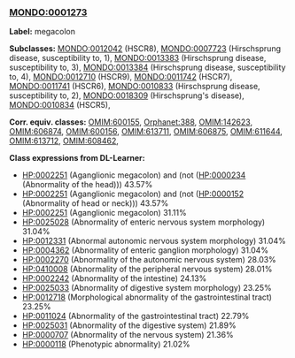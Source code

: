 
### [MONDO:0001273](http://purl.obolibrary.org/obo/MONDO_0001273)
**Label:** megacolon

**Subclasses:** [MONDO:0012042](http://purl.obolibrary.org/obo/MONDO_0012042) (HSCR8), [MONDO:0007723](http://purl.obolibrary.org/obo/MONDO_0007723) (Hirschsprung disease, susceptibility to, 1), [MONDO:0013383](http://purl.obolibrary.org/obo/MONDO_0013383) (Hirschsprung disease, susceptibility to, 3), [MONDO:0013384](http://purl.obolibrary.org/obo/MONDO_0013384) (Hirschsprung disease, susceptibility to, 4), [MONDO:0012710](http://purl.obolibrary.org/obo/MONDO_0012710) (HSCR9), [MONDO:0011742](http://purl.obolibrary.org/obo/MONDO_0011742) (HSCR7), [MONDO:0011741](http://purl.obolibrary.org/obo/MONDO_0011741) (HSCR6), [MONDO:0010833](http://purl.obolibrary.org/obo/MONDO_0010833) (Hirschsprung disease, susceptibility to, 2), [MONDO:0018309](http://purl.obolibrary.org/obo/MONDO_0018309) (Hirschsprung's disease), [MONDO:0010834](http://purl.obolibrary.org/obo/MONDO_0010834) (HSCR5), 

**Corr. equiv. classes:** [OMIM:600155](http://purl.obolibrary.org/obo/OMIM_600155), [Orphanet:388](http://www.orpha.net/ORDO/Orphanet_388), [OMIM:142623](http://purl.obolibrary.org/obo/OMIM_142623), [OMIM:606874](http://purl.obolibrary.org/obo/OMIM_606874), [OMIM:600156](http://purl.obolibrary.org/obo/OMIM_600156), [OMIM:613711](http://purl.obolibrary.org/obo/OMIM_613711), [OMIM:606875](http://purl.obolibrary.org/obo/OMIM_606875), [OMIM:611644](http://purl.obolibrary.org/obo/OMIM_611644), [OMIM:613712](http://purl.obolibrary.org/obo/OMIM_613712), [OMIM:608462](http://purl.obolibrary.org/obo/OMIM_608462), 

**Class expressions from DL-Learner:**

- [HP:0002251](http://purl.obolibrary.org/obo/HP_0002251) (Aganglionic megacolon) and (not ([HP:0000234](http://purl.obolibrary.org/obo/HP_0000234) (Abnormality of the head))) 43.57%
- [HP:0002251](http://purl.obolibrary.org/obo/HP_0002251) (Aganglionic megacolon) and (not ([HP:0000152](http://purl.obolibrary.org/obo/HP_0000152) (Abnormality of head or neck))) 43.57%
- [HP:0002251](http://purl.obolibrary.org/obo/HP_0002251) (Aganglionic megacolon) 31.11%
- [HP:0025028](http://purl.obolibrary.org/obo/HP_0025028) (Abnormality of enteric nervous system morphology) 31.04%
- [HP:0012331](http://purl.obolibrary.org/obo/HP_0012331) (Abnormal autonomic nervous system morphology) 31.04%
- [HP:0004362](http://purl.obolibrary.org/obo/HP_0004362) (Abnormality of enteric ganglion morphology) 31.04%
- [HP:0002270](http://purl.obolibrary.org/obo/HP_0002270) (Abnormality of the autonomic nervous system) 28.03%
- [HP:0410008](http://purl.obolibrary.org/obo/HP_0410008) (Abnormality of the peripheral nervous system) 28.01%
- [HP:0002242](http://purl.obolibrary.org/obo/HP_0002242) (Abnormality of the intestine) 24.13%
- [HP:0025033](http://purl.obolibrary.org/obo/HP_0025033) (Abnormality of digestive system morphology) 23.25%
- [HP:0012718](http://purl.obolibrary.org/obo/HP_0012718) (Morphological abnormality of the gastrointestinal tract) 23.25%
- [HP:0011024](http://purl.obolibrary.org/obo/HP_0011024) (Abnormality of the gastrointestinal tract) 22.79%
- [HP:0025031](http://purl.obolibrary.org/obo/HP_0025031) (Abnormality of the digestive system) 21.89%
- [HP:0000707](http://purl.obolibrary.org/obo/HP_0000707) (Abnormality of the nervous system) 21.36%
- [HP:0000118](http://purl.obolibrary.org/obo/HP_0000118) (Phenotypic abnormality) 21.02%


